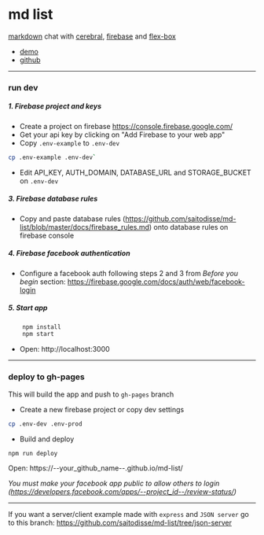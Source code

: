 # md list

[markdown](https://github.com/adam-p/markdown-here/wiki/Markdown-Cheatsheet) chat with [cerebral](http://www.cerebraljs.com/), [firebase](https://firebase.google.com) and [flex-box](https://css-tricks.com/snippets/css/a-guide-to-flexbox/)

- [demo](https://saitodisse.github.io/md-list)
- [github](https://github.com/saitodisse/md-list)

---------


### run dev

##### 1. Firebase project and keys

- Create a project on firebase https://console.firebase.google.com/
- Get your api key by clicking on "Add Firebase to your web app"
- Copy `.env-example` to `.env-dev`

```sh
cp .env-example .env-dev`
```

- Edit API_KEY, AUTH_DOMAIN, DATABASE_URL and STORAGE_BUCKET on `.env-dev`

##### 3. Firebase database rules

- Copy and paste database rules (https://github.com/saitodisse/md-list/blob/master/docs/firebase_rules.md) onto database rules on firebase console

##### 4. Firebase facebook authentication

- Configure a facebook auth following steps 2 and 3 from _Before you begin_ section: https://firebase.google.com/docs/auth/web/facebook-login

##### 5. Start app

```sh
    npm install
    npm start
```

- Open: http://localhost:3000

---------


### deploy to gh-pages

This will build the app and push to `gh-pages` branch

- Create a new firebase project or copy dev settings

```sh
cp .env-dev .env-prod
```

- Build and deploy

```sh
npm run deploy
```

Open: https://--your_github_name--.github.io/md-list/

_You must make your facebook app public to allow others to login (https://developers.facebook.com/apps/--project_id--/review-status/)_

---------

If you want a server/client example made with `express` and `JSON server` go to this branch: https://github.com/saitodisse/md-list/tree/json-server
